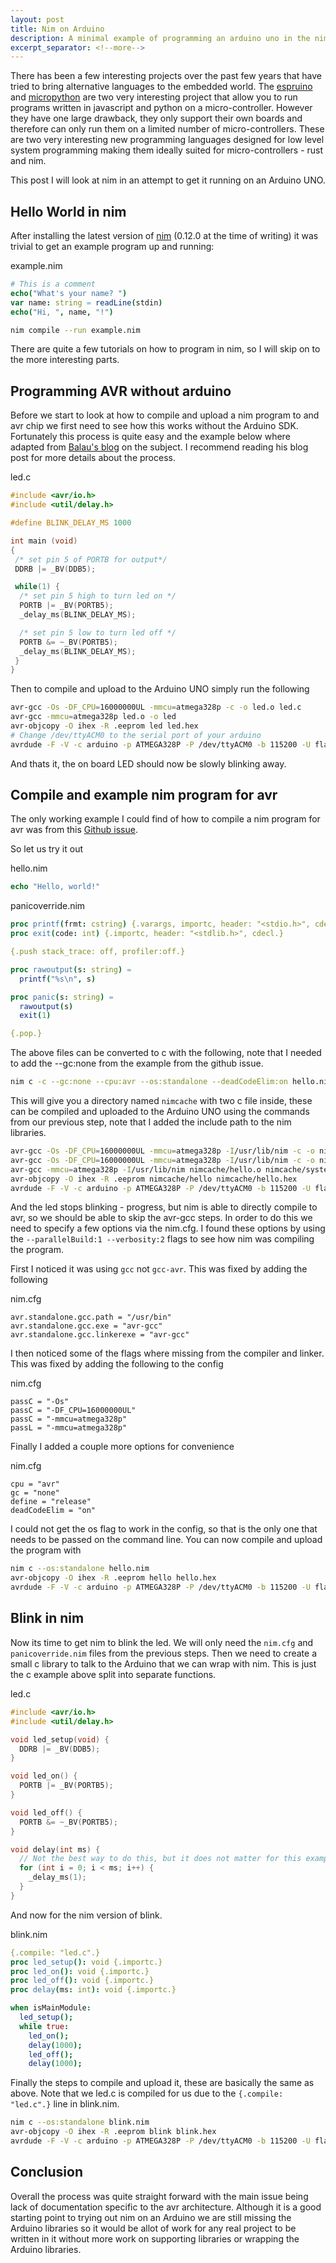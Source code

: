```yaml
---
layout: post
title: Nim on Arduino
description: A minimal example of programming an arduino uno in the nim language
excerpt_separator: <!--more-->
---
```


There has been a few interesting projects over the past few years that have tried to bring alternative languages to the embedded world. The [espruino](http://www.espruino.com/) and [micropython](https://micropython.org/) are two very interesting project that allow you to run programs written in javascript and python on a micro-controller. However they have one large drawback, they only support their own boards and therefore can only run them on a limited number of micro-controllers. These are two very interesting new programming languages designed for low level system programming making them ideally suited for micro-controllers - rust and nim.

This post I will look at nim in an attempt to get it running on an Arduino UNO.

<!--more-->

## Hello World in nim

After installing the latest version of [nim](http://nim-lang.org/download.html) (0.12.0 at the time of writing) it was trivial to get an example program up and running:

<div class="code-header">example.nim</div>

~~~ nim
# This is a comment
echo("What's your name? ")
var name: string = readLine(stdin)
echo("Hi, ", name, "!")
~~~

~~~ bash
nim compile --run example.nim
~~~

There are quite a few tutorials on how to program in nim, so I will skip on to the more interesting parts.

## Programming AVR without arduino

Before we start to look at how to compile and upload a nim program to and avr chip we first need to see how this works without the Arduino SDK. Fortunately this process is quite easy and the example below where adapted from [Balau's blog](https://balau82.wordpress.com/2011/03/29/programming-arduino-uno-in-pure-c/) on the subject. I recommend reading his blog post for more details about the process.

<div class="code-header">led.c</div>

~~~ c
#include <avr/io.h>
#include <util/delay.h>

#define BLINK_DELAY_MS 1000

int main (void)
{
 /* set pin 5 of PORTB for output*/
 DDRB |= _BV(DDB5);

 while(1) {
  /* set pin 5 high to turn led on */
  PORTB |= _BV(PORTB5);
  _delay_ms(BLINK_DELAY_MS);

  /* set pin 5 low to turn led off */
  PORTB &= ~_BV(PORTB5);
  _delay_ms(BLINK_DELAY_MS);
 }
}
~~~

Then to compile and upload to the Arduino UNO simply run the following

~~~ bash
avr-gcc -Os -DF_CPU=16000000UL -mmcu=atmega328p -c -o led.o led.c
avr-gcc -mmcu=atmega328p led.o -o led
avr-objcopy -O ihex -R .eeprom led led.hex
# Change /dev/ttyACM0 to the serial port of your arduino
avrdude -F -V -c arduino -p ATMEGA328P -P /dev/ttyACM0 -b 115200 -U flash:w:led.hex
~~~

And thats it, the on board LED should now be slowly blinking away.

## Compile and example nim program for avr

The only working example I could find of how to compile a nim program for avr was from this  [Github issue](https://github.com/nim-lang/Nim/issues/1964).

So let us try it out

<div class="code-header">hello.nim</div>

~~~ nim
echo "Hello, world!"
~~~

<div class="code-header">panicoverride.nim</div>

~~~ nim
proc printf(frmt: cstring) {.varargs, importc, header: "<stdio.h>", cdecl.}
proc exit(code: int) {.importc, header: "<stdlib.h>", cdecl.}

{.push stack_trace: off, profiler:off.}

proc rawoutput(s: string) =
  printf("%s\n", s)

proc panic(s: string) =
  rawoutput(s)
  exit(1)

{.pop.}
~~~

The above files can be converted to c with the following, note that I needed to add the --gc:none from the example from the github issue.

~~~ bash
nim c -c --gc:none --cpu:avr --os:standalone --deadCodeElim:on hello.nim
~~~

This will give you a directory named `nimcache` with two c file inside, these can be compiled and uploaded to the Arduino UNO using the commands from our previous step, note that I added the include path to the nim libraries.

~~~ bash
avr-gcc -Os -DF_CPU=16000000UL -mmcu=atmega328p -I/usr/lib/nim -c -o nimcache/hello.o nimcache/hello.c
avr-gcc -Os -DF_CPU=16000000UL -mmcu=atmega328p -I/usr/lib/nim -c -o nimcache/system.o nimcache/system.c
avr-gcc -mmcu=atmega328p -I/usr/lib/nim nimcache/hello.o nimcache/system.o -o nimcache/hello
avr-objcopy -O ihex -R .eeprom nimcache/hello nimcache/hello.hex
avrdude -F -V -c arduino -p ATMEGA328P -P /dev/ttyACM0 -b 115200 -U flash:w:nimcache/hello.hex
~~~

And the led stops blinking - progress, but nim is able to directly compile to avr, so we should be able to skip the avr-gcc steps. In order to do this we need to specify a few options via the nim.cfg. I found these options by using the `--parallelBuild:1 --verbosity:2` flags to see how nim was compiling the program.

First I noticed it was using `gcc` not `gcc-avr`. This was fixed by adding the following

<div class="code-header">nim.cfg</div>

~~~
avr.standalone.gcc.path = "/usr/bin"
avr.standalone.gcc.exe = "avr-gcc"
avr.standalone.gcc.linkerexe = "avr-gcc"
~~~

I then noticed some of the flags where missing from the compiler and linker. This was fixed by adding the following to the config

<div class="code-header">nim.cfg</div>

~~~
passC = "-Os"
passC = "-DF_CPU=16000000UL"
passC = "-mmcu=atmega328p"
passL = "-mmcu=atmega328p"
~~~

Finally I added a couple more options for convenience

<div class="code-header">nim.cfg</div>

~~~
cpu = "avr"
gc = "none"
define = "release"
deadCodeElim = "on"
~~~

I could not get the os flag to work in the config, so that is the only one that needs to be passed on the command line. You can now compile and upload the program with

~~~ bash
nim c --os:standalone hello.nim
avr-objcopy -O ihex -R .eeprom hello hello.hex
avrdude -F -V -c arduino -p ATMEGA328P -P /dev/ttyACM0 -b 115200 -U flash:w:hello.hex
~~~

## Blink in nim


Now its time to get nim to blink the led. We will only need the `nim.cfg` and `panicoverride.nim` files from the previous steps. Then we need to create a small c library to talk to the Arduino that we can wrap with nim. This is just the c example above split into separate functions.

<div class="code-header">led.c</div>

~~~ c
#include <avr/io.h>
#include <util/delay.h>

void led_setup(void) {
  DDRB |= _BV(DDB5);
}

void led_on() {
  PORTB |= _BV(PORTB5);
}

void led_off() {
  PORTB &= ~_BV(PORTB5);
}

void delay(int ms) {
  // Not the best way to do this, but it does not matter for this example
  for (int i = 0; i < ms; i++) {
    _delay_ms(1);
  }
}
~~~

And now for the nim version of blink.

<div class="code-header">blink.nim</div>

~~~ nim
{.compile: "led.c".}
proc led_setup(): void {.importc.}
proc led_on(): void {.importc.}
proc led_off(): void {.importc.}
proc delay(ms: int): void {.importc.}

when isMainModule:
  led_setup();
  while true:
    led_on();
    delay(1000);
    led_off();
    delay(1000);
~~~

Finally the steps to compile and upload it, these are basically the same as above. Note that we led.c is compiled for us due to the  `{.compile: "led.c".}` line in blink.nim.

~~~ bash
nim c --os:standalone blink.nim
avr-objcopy -O ihex -R .eeprom blink blink.hex
avrdude -F -V -c arduino -p ATMEGA328P -P /dev/ttyACM0 -b 115200 -U flash:w:blink.hex
~~~

## Conclusion

Overall the process was quite straight forward with the main issue being lack of documentation specific to the avr architecture. Although it is a good starting point to trying out nim on an Arduino we are still missing the Arduino libraries so it would be allot of work for any real project to be written in it without more work on supporting libraries or wrapping the Arduino libraries.
